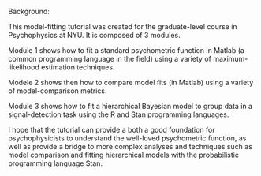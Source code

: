 Background:

This model-fitting tutorial was created for the graduate-level course in Psychophysics at NYU. It is composed of 3 modules.

Module 1 shows how to fit a standard psychometric function in Matlab (a common programming language in the field) using a variety of maximum-likelihood estimation techniques.

Modele 2 shows then how to compare model fits (in Matlab) using a variety of model-comparison metrics.

Module 3 shows how to fit a hierarchical Bayesian model to group data in a signal-detection task using the R and Stan programming languages.

I hope that the tutorial can provide a both a good foundation for psychophysicists to understand the well-loved psychometric function, 
as well as provide a bridge to more complex analyses and techniques such as model comparison and fitting hierarchical models with the probabilistic programming language Stan.
